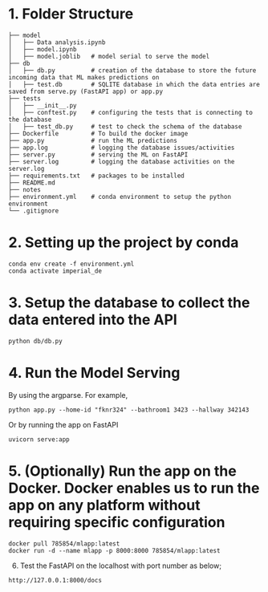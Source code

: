 # 1. Folder Structure
```
├── model
│   ├── Data analysis.ipynb  
│   ├── model.ipynb
│   ├── model.joblib   # model serial to serve the model
├── db
│   ├── db.py          # creation of the database to store the future incoming data that ML makes predictions on
│   ├── test.db        # SQLITE database in which the data entries are saved from serve.py (FastAPI app) or app.py
├── tests
│   ├── __init__.py
│   ├── conftest.py    # configuring the tests that is connecting to the database 
│   ├── test_db.py     # test to check the schema of the database
├── Dockerfile         # To build the docker image
├── app.py             # run the ML predictions 
├── app.log            # logging the database issues/activities
├── server.py          # serving the ML on FastAPI
├── server.log         # logging the database activities on the server.log
├── requirements.txt   # packages to be installed
├── README.md          
├── notes
├── environment.yml    # conda environment to setup the python environment
└── .gitignore
```

# 2. Setting up the project by conda
   
```
conda env create -f environment.yml
conda activate imperial_de
```

# 3. Setup the database to collect the data entered into the API

```
python db/db.py
```

# 4. Run the Model Serving
By using the argparse. For example,

```
python app.py --home-id "fknr324" --bathroom1 3423 --hallway 342143
```

Or by running the app on FastAPI
``` 
uvicorn serve:app
```

# 5. (Optionally) Run the app on the Docker. Docker enables us to run the app on any platform without requiring specific configuration

```
docker pull 785854/mlapp:latest
docker run -d --name mlapp -p 8000:8000 785854/mlapp:latest
```

6. Test the FastAPI on the localhost with port number as below;

```
http://127.0.0.1:8000/docs
```
